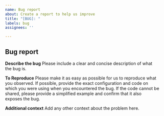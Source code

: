 ```yaml
---
name: Bug report
about: Create a report to help us improve
title: "[BUG]: "
labels: bug
assignees: ''

---
```


## Bug report

**Describe the bug**
Please include a clear and concise description of what the bug is.

**To Reproduce**
Please make it as easy as possible for us to reproduce what you observed. If possible, provide the exact configuration and code on which you were using when you encountered the bug. If the code cannot be shared, please provide a simplified example and confirm that it also exposes the bug.

**Additional context**
Add any other context about the problem here.
